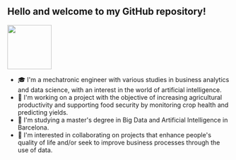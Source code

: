 ## Hello and welcome to my GitHub repository! 

<img src="[https://your-image-url.type](https://github.com/despinoza119/despinoza119/assets/71891546/145bdbca-6b5b-4cee-afd7-8cd5404c24ca)" width="100" height="100">

- 🎓 I'm a mechatronic engineer with various studies in business analytics and data science, with an interest in the world of artificial intelligence.
- 🔭 I'm working on a project with the objective of increasing agricultural productivity and supporting food security by monitoring crop health and predicting yields. 
- 🌱 I'm studying a master's degree in Big Data and Artificial Intelligence in Barcelona.
- 👯 I'm interested in collaborating on projects that enhance people's quality of life and/or seek to improve business processes through the use of data.

